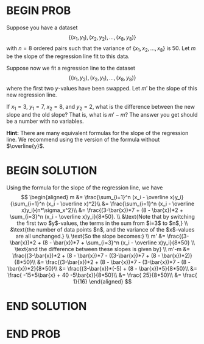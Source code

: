 # BEGIN PROB

Suppose you have a dataset 
$$\{(x_1, y_1), (x_2,y_2), \dots, (x_8, y_8)\}$$ 
with $n=8$ ordered pairs such that the variance of $\{x_1, x_2, \dots, x_8\}$ is $50$. Let $m$ be the slope of the regression line fit to this data.

Suppose now we fit a regression line to the dataset
$$\{(x_1, y_2), (x_2,y_1), \dots, (x_8, y_8)\}$$ 
where the first two $y$-values have been swapped. Let $m'$ be the slope of this new regression line.

If $x_1 = 3$, $y_1 =7$, $x_2=8$, and $y_2=2$, what is the difference between the new slope and the old slope? That is, what is $m' - m$? The answer you get should be a number with no variables.

**Hint:** There are many equivalent formulas for the slope of the regression line. We recommend using the version of the formula without $\overline{y}$.

# BEGIN SOLUTION
Using the formula for the slope of the regression line, we have
$$
\begin{aligned}
m &= \frac{\sum_{i=1}^n (x_i - \overline x)y_i}{\sum_{i=1}^n (x_i - \overline x)^2}\\
&= \frac{\sum_{i=1}^n (x_i - \overline x)y_i}{n*\sigma_x^2}\\
&= \frac{(3-\bar{x})*7 + (8 - \bar{x})*2 + \sum_{i=3}^n (x_i - \overline x)y_i}{8*50}. \\
&\text{Note that by switching the first two $y$-values, the terms in the sum from $i=3$ to $n$,} \\
&\text{the number of data points $n$, and the variance of the $x$-values are all unchanged.} \\
\text{So the slope becomes:} \\
m' &= \frac{(3-\bar{x})*2 + (8 - \bar{x})*7 + \sum_{i=3}^n (x_i - \overline x)y_i}{8*50} \\
\text{and the difference between these slopes is given by} \\
m'-m &= \frac{(3-\bar{x})*2 + (8 - \bar{x})*7 - ((3-\bar{x})*7 + (8 - \bar{x})*2)}{8*50}\\
&= \frac{(3-\bar{x})*2 + (8 - \bar{x})*7 - (3-\bar{x})*7 - (8 - \bar{x})*2}{8*50}\\
&= \frac{(3-\bar{x})*(-5) + (8 - \bar{x})*5}{8*50}\\
&= \frac{ -15+5\bar{x} + 40 -5\bar{x}}{8*50}\\
&= \frac{ 25}{8*50}\\
&= \frac{ 1}{16}
\end{aligned}
$$
# END SOLUTION
# END PROB